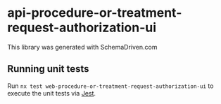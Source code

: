 
# api-procedure-or-treatment-request-authorization-ui

This library was generated with SchemaDriven.com

## Running unit tests

Run `nx test web-procedure-or-treatment-request-authorization-ui` to execute the unit tests via [Jest](https://jestjs.io).

